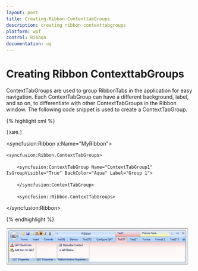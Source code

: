 ```yaml
---
layout: post
title: Creating-Ribbon-ContexttabGroups
description: creating ribbon contexttabgroups
platform: wpf
control: Ribbon
documentation: ug
---
```


# Creating Ribbon ContexttabGroups

ContextTabGroups are used to group RibbonTabs in the application for easy navigation. Each ContextTabGroup can have a different background, label, and so on, to differentiate with other ContextTabGroups in the Ribbon window. The following code snippet is used to create a ContextTabGroup.

{% highlight xml %}

    [XAML]



<syncfusion:Ribbon x:Name="MyRibbon">

    <syncfusion:Ribbon.ContextTabGroups>

        <syncfusion:ContextTabGroup Name="ContextTabGroup1" IsGroupVisible="True" BackColor="Aqua" Label="Group 1">

        </syncfusion:ContextTabGroup>

        <syncfusion::Ribbon.ContextTabGroups>

</syncfusion:Ribbon>

 {% endhighlight %}





![](Creating-Ribbon-ContexttabGroups_images/Creating-Ribbon-ContexttabGroups_img1.png)



